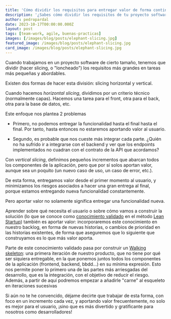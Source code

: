 ```yaml
---
title: 'Cómo dividir los requisitos para entregar valor de forma continua: Vertical Slicing'
description: '¿Sabes cómo dividir los requisitos de tu proyecto software para entregar valor de forma continua?.'
author: pedropardal
date: 2023-10-17T00:00:00.000Z
layout: post
tags: [team-work, agile, buenas-practicas]
images: [/images/blog/posts/elephant-slicing.jpg]
featured_image: /images/blog/posts/elephant-slicing.jpg
card_image: /images/blog/posts/elephant-slicing.jpg
---
```


Cuando trabajamos en un proyecto software de cierto tamaño, tenemos que dividir (hacer slicing, o "loncheado") los requisitos más grandes en tareas más pequeñas y abordables.

Existen dos formas de hacer esta división: slicing horizontal y vertical.

Cuando hacemos *horizontal slicing*, dividimos por un criterio técnico (normalmente capas). Hacemos una tarea para el front, otra para el back, otra para la base de datos, etc.

Este enfoque nos plantea 2 problemas

- Primero, no podemos entregar la funcionalidad hasta el final hasta el final. Por tanto, hasta entonces no estaremos aportando valor al usuario.

- Segundo, es probable que nos cueste más integrar cada parte. ¿Quién no ha sufrido ir a integrarse con el backend y ver que los endpoints implementados no cuadran con el contrato de la API que acordamos?

Con *vertical slicing*, definimos pequeños incrementos que abarcan todos los componentes de la aplicación, pero que por sí solos aportan valor, aunque sea un poquito (un nuevo caso de uso, un caso de error, etc.).

De esta forma, entregamos valor desde el primer momento al usuario, y minimizamos los riesgos asociados a hacer una gran entrega al final, porque estamos entregando nueva funcionalidad constantemente.

Pero aportar valor no solamente significa entregar una funcionalidad nueva.

Aprender sobre qué necesita el usuario o sobre cómo vamos a construir la solución (lo que se conoce como [conocimiento validado](https://solvingadhoc.com/aprendizaje-validado-lean-startup-pilar-fundamental/) en el método [Lean Startup](https://www.amazon.es/s?k=the+lean+startup&adgrpid=55178272774)) también es aportar valor: incorporaremos este conocimiento en nuestro backlog, en forma de nuevas historias, o cambios de prioridad en las historias existentes, de forma que aseguremos que lo siguiente que construyamos es lo que más valor aporta.

Parte de este conocimiento validado pasa por construir un [Walking skeleton](https://wiki.c2.com/?WalkingSkeleton): una primera iteración de nuestro producto, que no tiene por qué ser siquiera entregable, en la que ponemos juntos todos los componentes de la aplicación (frontend, backend, bbdd...) en su mínima expresión. Esto nos permite poner lo primero una de las partes más arriesgadas del desarrollo, que es la integración, con el objetivo de reducir el riesgo. Además, a partir de aquí podremos empezar a añadirle "carne" al esqueleto en iteraciones sucesivas 

Si aún no te he convencido, déjame decirte que trabajar de esta forma, con foco en un incremento cada vez, y aportando valor frecuentemente, no solo es mejor para el usuario, ¡sino que es más divertido y gratificante para nosotros como desarrolladores!
